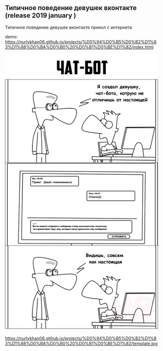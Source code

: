## Типичное поведение девушек вконтакте (release 2019 january )

Типичное поведение девушек вконтакте прикол с интернета

demo: https://nurlykhan06.github.io/projects/%D0%94%D0%B5%D0%B2%D1%83%D1%88%D0%BA%D0%B0%20%D0%B1%D0%BE%D1%82/index.html

![Иллюстрация к проекту](https://github.com/nurlykhan06/nurlykhan06.github.io/raw/master/projects/Девушка%20бот/template.jpg)

https://nurlykhan06.github.io/projects/%D0%94%D0%B5%D0%B2%D1%83%D1%88%D0%BA%D0%B0%20%D0%B1%D0%BE%D1%82/template.jpg


